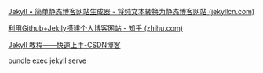 [Jekyll • 简单静态博客网站生成器 - 将纯文本转换为静态博客网站 (jekyllcn.com)](https://jekyllcn.com/)

[利用Github+Jeklly搭建个人博客网站 - 知乎 (zhihu.com)](https://zhuanlan.zhihu.com/p/91494657)

[Jekyll 教程——快速上手-CSDN博客](https://blog.csdn.net/FeeLang/article/details/126989525)

bundle exec jekyll serve